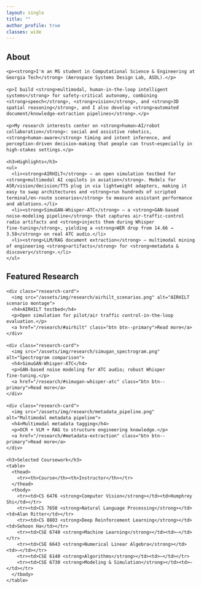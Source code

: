 ```yaml
---
layout: single
title: ""
author_profile: true
classes: wide
---
```


<div class="content-columns">

  <!-- ===================== Center column ===================== -->
  <div class="content-columns__main">
    <h2>About</h2>

    <p><strong>I'm an MS student in Computational Science & Engineering at Georgia Tech</strong> (Aerospace Systems Design Lab, ASDL).</p>

    <p>I build <strong>multimodal, human-in-the-loop intelligent systems</strong> for safety-critical autonomy, combining <strong>speech</strong>, <strong>vision</strong>, and <strong>3D spatial reasoning</strong>, and I also develop <strong>automated document/knowledge-extraction pipelines</strong>.</p>

    <p>My research interests center on <strong>human–AI/robot collaboration</strong>: social and assistive robotics, <strong>human‑aware</strong> timing and intent inference, and perception‑driven decision‑making that people can trust—especially in high‑stakes settings.</p>

    <h3>Highlights</h3>
    <ul>
      <li><strong>AIRHILT</strong> — an open simulation testbed for <strong>multimodal AI copilots in aviation</strong>. Models for ASR/vision/decision/TTS plug in via lightweight adapters, making it easy to swap architectures and <strong>run hundreds of scripted terminal/en‑route scenarios</strong> to measure assistant performance and ablations.</li>
      <li><strong>SimuGAN‑Whisper‑ATC</strong> — a <strong>GAN‑based noise‑modeling pipeline</strong> that captures air‑traffic‑control radio artifacts and <strong>injects them during Whisper fine‑tuning</strong>, yielding a <strong>WER drop from 14.66 → 3.58</strong> on real ATC audio.</li>
      <li><strong>LLM/RAG document extraction</strong> — multimodal mining of engineering <strong>artifacts</strong> for <strong>metadata & discovery</strong>.</li>
    </ul>
  </div>

  <!-- ===================== Right column ====================== -->
  <div class="content-columns__aside">
    <h2>Featured Research</h2>

    <div class="research-card">
      <img src="/assets/img/research/airhilt_scenarios.png" alt="AIRHILT scenario montage">
      <h4>AIRHILT testbed</h4>
      <p>Open simulation for pilot/air traffic control‑in‑the‑loop evaluation.</p>
      <a href="/research/#airhilt" class="btn btn--primary">Read more</a>
    </div>

    <div class="research-card">
      <img src="/assets/img/research/simugan_spectrogram.png" alt="Spectrogram comparison">
      <h4>SimuGAN‑Whisper‑ATC</h4>
      <p>GAN‑based noise modeling for ATC audio; robust Whisper fine‑tuning.</p>
      <a href="/research/#simugan-whisper-atc" class="btn btn--primary">Read more</a>
    </div>

    <div class="research-card">
      <img src="/assets/img/research/metadata_pipeline.png" alt="Multimodal metadata pipeline">
      <h4>Multimodal metadata tagging</h4>
      <p>OCR + VLM + RAG to structure engineering knowledge.</p>
      <a href="/research/#metadata-extraction" class="btn btn--primary">Read more</a>
    </div>

    <h3>Selected Coursework</h3>
    <table>
      <thead>
        <tr><th>Course</th><th>Instructor</th></tr>
      </thead>
      <tbody>
        <tr><td>CS 6476 <strong>Computer Vision</strong></td><td>Humphrey Shi</td></tr>
        <tr><td>CS 7650 <strong>Natural Language Processing</strong></td><td>Alan Ritter</td></tr>
        <tr><td>CS 8803 <strong>Deep Reinforcement Learning</strong></td><td>Sehoon Ha</td></tr>
        <tr><td>CSE 6740 <strong>Machine Learning</strong></td><td>—</td></tr>
        <tr><td>CSE 6643 <strong>Numerical Linear Algebra</strong></td><td>—</td></tr>
        <tr><td>CSE 6140 <strong>Algorithms</strong></td><td>—</td></tr>
        <tr><td>CSE 6730 <strong>Modeling & Simulation</strong></td><td>—</td></tr>
      </tbody>
    </table>
  </div>

</div>
